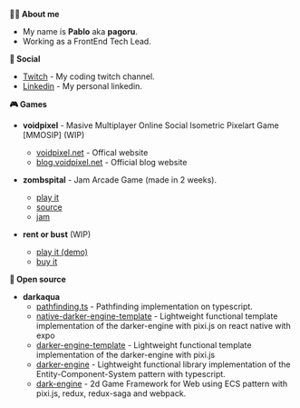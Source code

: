 **👨‍🎨 About me**
- My name is **Pablo** aka **pagoru**. 
- Working as a FrontEnd Tech Lead.

**👥 Social**
- [Twitch](https://twitch.tv/avoidpixelDev) - My coding twitch channel.
- [Linkedin](https://linkedin.com/in/pagoru) - My personal linkedin.

**🎮 Games**
- **voidpixel** - Masive Multiplayer Online Social Isometric Pixelart Game [MMOSIP] (WIP)
  - [voidpixel.net](https://voidpixel.net) - Offical website
  - [blog.voidpixel.net](https://blog.voidpixel.net) - Official blog website

- **zombspital** - Jam Arcade Game (made in 2 weeks).
  - [play it](https://pagoru.itch.io/zombspital) 
  - [source](https://github.com/pagoru/Zombspital)
  - [jam](https://itch.io/jam/dream-arcade-archive)

- **rent or bust** (WIP)
  - [play it (demo)](https://pagoru.itch.io/rent-or-bust-demo) 
  - [buy it](https://pagoru.itch.io/rent-or-bust) 

**💾  Open source**
- **darkaqua**
  - [pathfinding.ts](https://github.com/darkaqua/pathfinding.ts) - Pathfinding implementation on typescript.
  - [native-darker-engine-template](https://github.com/darkaqua/native-darker-engine-template) - Lightweight functional template implementation of the darker-engine with pixi.js on react native with expo
  - [darker-engine-template](https://github.com/darkaqua/darker-engine-template) - Lightweight functional template implementation of the darker-engine with pixi.js
  - [darker-engine](https://github.com/darkaqua/darker-engine) - Lightweight functional library implementation of the Entity-Component-System pattern with typescript.
  - [dark-engine](https://github.com/darkaqua/dark-engine) - 2d Game Framework for Web using ECS pattern with pixi.js, redux, redux-saga and webpack.
